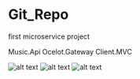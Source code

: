 # Git_Repo
first microservice project

Music.Api
Ocelot.Gateway
Client.MVC

![alt text](http://siaswear.com/wp-content/uploads/2021/03/screencapture-localhost-44396-2021-03-10-08_00_59.png)
![alt text](http://siaswear.com/wp-content/uploads/2021/03/screencapture-localhost-8000-swagger-index-html-2021-03-10-08_01_07.png)
![alt text](http://siaswear.com/wp-content/uploads/2021/03/screencapture-localhost-15672-2021-03-10-08_04_16.png)
